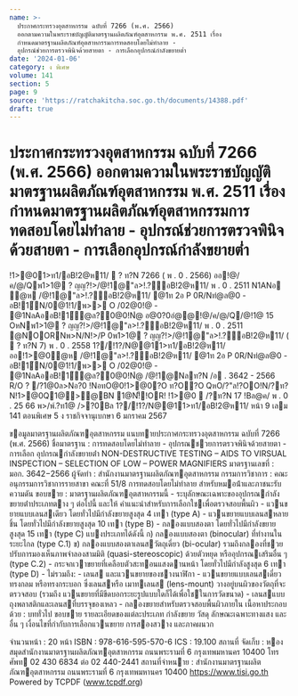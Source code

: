 ```yaml
---
name: >-
  ประกาศกระทรวงอุตสาหกรรม ฉบับที่ 7266 (พ.ศ. 2566)
  ออกตามความในพระราชบัญญัติมาตรฐานผลิตภัณฑ์อุตสาหกรรม พ.ศ. 2511 เรื่อง
  กำหนดมาตรฐานผลิตภัณฑ์อุตสาหกรรมการทดสอบโดยไม่ทำลาย -
  อุปกรณ์ช่วยการตรวจพินิจด้วยสายตา - การเลือกอุปกรณ์กำลังขยายต่ำ
date: '2024-01-06'
category: ง พิเศษ
volume: 141
section: 5
page: 9
source: 'https://ratchakitcha.soc.go.th/documents/14388.pdf'
draft: true
---
```


# ประกาศกระทรวงอุตสาหกรรม ฉบับที่ 7266 (พ.ศ. 2566) ออกตามความในพระราชบัญญัติมาตรฐานผลิตภัณฑ์อุตสาหกรรม พ.ศ. 2511 เรื่อง กำหนดมาตรฐานผลิตภัณฑ์อุตสาหกรรมการทดสอบโดยไม่ทำลาย - อุปกรณ์ช่วยการตรวจพินิจด้วยสายตา - การเลือกอุปกรณ์กำลังขยายต่ำ

!1>@01>ท1/อB!2@ห11/  ? ท?N 7266 ( พ . 0 . 2566) ออ!@/ค/@/Qพ1>1@ ? ญญ?!>/@!1@"ล>!.?์อB!2@ห11/ พ . 0 . 2511 N1ANอ ํ@ห /@!1@"ล>!.?์อB!2@ห11/ @1ท 2อ P 0R/Nทํ@ล@0 - อB!1์N/0@1!1/พ>> O /02@0!@ - @1NลAออB!1์ํ@ล?0@0!Nํ@ อ@0?0อํ@@!@/ค/@/Q/@!1@ 15 OหNพ1>1@ ? ญญ?!>/@!1@"ล>!.?์อB!2@ห11/ พ . 0 . 2511 @NOORNพ>N/N!>/P 0พ1>1@ ? ญญ?!>/@!1@"ล>!.?์อB!2@ห11/ (  ? ท?N 7) พ . 0 . 2558 1?/!1?/N@@11>ท1/อB!2@ห11/ออ!1>@0ํ@ห /@!1@"ล>!.?์อB!2@ห11/ @1ท 2อ P 0R/Nทํ@ล@0 - อB!1์N/0@1!1/พ>> O /02@0!@ - @1NลAออB!1์ํ@ล?0@0!Nํ@ /@!1@Nลท?N /อ . 3642 - 2566 R/O ? /?1@0ล>Nอ?0 !NอทO@0!1>@0?O ท?O?O QหO/?"ล!?OO!N/?ท?N!1>@0Q1@>@BN 1@N!็!OR! !1>@0  /?ท?N 17 !Bล@ค/ พ . 0 . 25 66 พ>/พ์.?ท1@ />?0Bล 1?/!1?/N@@11>ท1/อB!2@ห11/ หน้า 9 เลม 141 ตอนพิเศษ 5 ง ราชกิจจานุเบกษา 6 มกราคม 2567

ขอมูลมาตรฐานผลิตภัณฑอุตสาหกรรม แนบทายประกาศกระทรวงอุตสาหกรรม ฉบับที่ 7266 (พ.ศ. 2566) ชื่อมาตรฐาน : การทดสอบโดยไม่ทําลาย - อุปกรณชวยการตรวจพินิจด้วยสายตา - การเลือก อุปกรณกําลังขยายต่ํา NON-DESTRUCTIVE TESTING – AIDS TO VIRSUAL INSPECTION – SELECTION OF LOW – POWER MAGNIFIERS มาตรฐานเลขที่ : มอก. 3642−2566 ผู้จัดทํา : สํานักงานมาตรฐานผลิตภัณฑอุตสาหกรรม กรรมการวิชาการ : คณะอนุกรรมการวิชาการรายสาขา คณะที่ 51/8 การทดสอบโดยไม่ทําลาย สําหรับหมอน้ําและภาชนะรับความดัน ขอบขาย : มาตรฐานผลิตภัณฑอุตสาหกรรมนี้ - ระบุลักษณะเฉพาะของอุปกรณกําลังขยายต่ําประเภทตาง ๆ ต่อไปนี้ และให้ คําแนะนําสําหรับการเลือกใชเพื่อตรวจสอบพื้นผิว - แวนขยายแบบเลนสเดียว โดยทั่วไปมีกําลังขยายสูงสุด 4 เทา (type A) - แวนขยายแบบเลนสหลายชิ้น โดยทั่วไปมีกําลังขยายสูงสุด 10 เทา (type B) - กลองแบบสองตา โดยทั่วไปมีกําลังขยายสูงสุด 15 เทา (type C) แบงประเภทได้ดังนี้ ก) กลองแบบสองตา (binocular) ที่ทํางานในระยะไกล (type C.1) ข) กลองแบบสองตาเลนสวัตถุเดี่ยว (bi-ocular) รวมถึงกลองที่ชวย ปรับการมองเห็นภาพจําลองสามมิติ (quasi-stereoscopic) ด้วยตัวหยุด หรืออุปกรณเสริมอื่น ๆ (type C.2) - กระจกเวาขยายที่เคลือบตัวสะทอนแสงดานหน้า โดยทั่วไปมีกําลังสูงสุด 6 เทา (type D) - ไม่รวมถึง: - เลนส และแวนขยายของชางนาฬิกา - แวนขยายแบบเลนสเดี่ยว ทรงกลม หรือทรงกระบอก ซึ่งเลนสหรือ เมาทเลนส (lens-mount) วางอยู่บนผิวของวัตถุที่จะตรวจสอบ (รวมถึง แวนขยายที่มีขีดบอกระยะรูปแบบใดก็ได้เพื่อใชในการวัดขนาด) - เลนสแบบถุงพลาสติกและเลนสที่บรรจุของเหลว - กลองขยายสําหรับตรวจสอบพื้นผิวภายใน เนื้อหาประกอบด้วย : บททั่วไป ขอบขาย รายละเอียดของแต่ละประเภท กําลังขยาย วัสดุ ลักษณะเฉพาะทางแสง และอื่น ๆ เงื่อนไขที่กํากับการเลือกแวนขยาย การสองสวาง และภาคผนวก

จํานวนหน้า : 20 หน้า ISBN : 978-616-595-570-6 ICS : 19.100 สถานที่ จัดเก็บ : หองสมุดสํานักงานมาตรฐานผลิตภัณฑอุตสาหกรรม ถนนพระรามที่ 6 กรุงเทพมหานคร 10400 โทรศัพท 02 430 6834 ต่อ 02 440-2441 สถานที่จําหนาย : สํานักงานมาตรฐานผลิตภัณฑอุตสาหกรรม ถนนพระรามที่ 6 กรุงเทพมหานคร 10400 https://www.tisi.go.th Powered by TCPDF (www.tcpdf.org)
